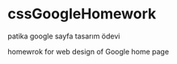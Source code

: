 # cssGoogleHomework

patika google sayfa tasarım ödevi

homewrok for web design of Google home page
